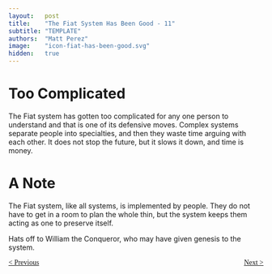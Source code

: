 ```yaml
---
layout:   post
title:    "The Fiat System Has Been Good - 11"
subtitle: "TEMPLATE"
authors:  "Matt Perez"
image:    "icon-fiat-has-been-good.svg"
hidden:   true
---
```


<div style="display:none; ">
 <p>Time for an alternative.</p>
</div>

<h1>Too Complicated</h1>
 <p>The Fiat system has gotten too complicated for any one person to understand and that is one of its defensive moves. Complex systems separate people into specialties, and then they waste time arguing with each other. It does not stop the future, but it slows it down, and time is money.</p>

<h1>A Note</h1>
 <p>The Fiat system, like all systems, is implemented by people. They do not have to get in a room to plan the whole thin, but the system keeps them acting as one to preserve itself.</p>
 <p>Hats off to William the Conqueror, who may have given genesis to the system.</p>
 <p>

<div style="margin-bottom:1in; font-family: American Typewriter, serif; ">
 <span style="float:left; ">
  <a href="https://radicalcompanies.com/2024/12/13/010-the-fiat-system-has-been-good">&lt; Previous</a>
 </span>
 <span style="float:right; ">
  <a href="https://radicalcompanies.com/2024/12/15/012-the-fiat-system-has-been-good">Next &gt;</a>
 </span>
</div>